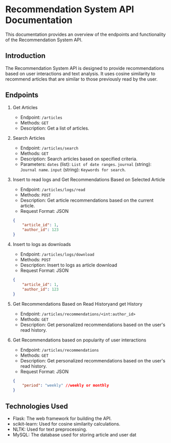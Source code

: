 # Recommendation System API Documentation

This documentation provides an overview of the endpoints and functionality of the Recommendation System API.

## Introduction

The Recommendation System API is designed to provide recommendations based on user interactions and text analysis. It uses cosine similarity to recommend articles that are similar to those previously read by the user.

## Endpoints
1. Get Articles

    - Endpoint: `/articles`
    - Methods: `GET`
    - Description: Get a list of articles.

2. Search Articles

    - Endpoint: `/articles/search`
    - Methods: `GET`
    - Description: Search articles based on specified criteria.
    - Parameters:
        `dates` (list): `List of date ranges`.
        `journal` (string): `Journal name`.
        `input` (string): `Keywords for search`.


3. Insert to read logs and Get Recommendations Based on Selected Article

    - Endpoint: `/articles/logs/read`
    - Methods: `POST`
    - Description: Get article recommendations based on the current article.
    - Request Format: JSON

    ```json
    {
        "article_id": 1,
        "author_id": 123
    }
    ```
3. Insert to logs as downloads

    - Endpoint: `/articles/logs/download`
    - Methods: `POST`
    - Description: Insert to logs as article download
    - Request Format: JSON

    ```json
    {
        "article_id": 1,
        "author_id": 123
    }
    ```


4. Get Recommendations Based on Read Historyand get History

    - Endpoint: `/articles/recommendations/<int:author_id>`
    - Methods: `GET`
    - Description: Get personalized recommendations based on the user's read history.


5. Get Recommendations based on popularity of user interactions
    - Endpoint: `/articles/recommendations`
    - Methods: `GET`
    - Description: Get personalized recommendations based on the user's read history.
    - Request Format: JSON

    ```json
    {
        "period": "weekly" //weekly or monthly
    }
    ```


## Technologies Used

- Flask: The web framework for building the API.
- scikit-learn: Used for cosine similarity calculations.
- NLTK: Used for text preprocessing.
- MySQL: The database used for storing article and user dat

